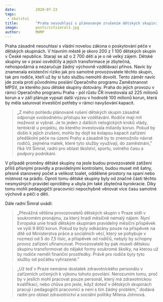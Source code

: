 ```yaml
---
date:         2020-07-23
tags:         
 - školství
title:        "Praha nesouhlasí s plánovaným zrušením dětských skupin: zásadně by to ohrozilo návrat rodičů do práce"
image: 	      posts/vitsimral3.jpg
author:       MHMP
---
```


Praha zásadně nesouhlasí s vládní novelou zákona o poskytování péče v dětských skupinách. V hlavním městě je skoro 200 z 1 100 dětských skupin v České republice. Starají se až o 2 700 dětí a je o ně velký zájem. Dětské skupiny se v praxi osvědčily a jejich transformace je zbytečná, nehospodárná a nezaručuje žádný výchovně vzdělávací přínos. Navíc by znamenala existenční riziko jak pro samotné provozovatele těchto skupin, tak pro rodiče, kteří už by si tuto službu nemohli dovolit. Tento záměr navíc jde zcela proti původnímu poslání Operačního programu Zaměstnanost MPSV, ze kterého jsou dětské skupiny dotovány. Praha do jejich provozu v rámci Operačního programu Praha - pól růstu ČR investovala až 225 milionů korun a v září plánuje vypsat další výzvu v hodnotě 100 milionů korun, která by měla saturovat investiční potřeby v rámci navyšování kapacit. 

> „Z mého pohledu plánované rušení dětských skupin zásadně odporuje svobodnému přístupu ke vzdělávání. Rodiče mají mít možnost si vybrat. Je to jeden z dalších nelogických kroků vlády, tentokrát u projektu, do kterého investovala miliardy korun. Pokud by došlo k jejich zrušení, mohlo by dojít ke kolapsu kapacit zařízení předškolní péče na území Prahy a zásadně by to znemožnilo návrat rodičů, zejména matek, které tyto služby využívají, do zaměstnání,” říká Vít Šimral, radní pro oblast školství, sportu, volného času a podpory podnikání. 

V případě proměny dětské skupiny na jesle budou provozovatelé zatíženi příliš přísnými pravidly a pravidelnými kontrolami, budou muset mít šatny, přesně stanovený počet a velikost toalet, oddělené prostory na spaní nebo místnost na prádlo. Oproti tomu dětské skupiny byly od značné části těchto nesmyslných pravidel oproštěny a ubyla jim také zbytečná byrokracie. Díky tomu mohli pedagogičtí pracovníci nepochybně věnovat více času samotné výchově a péči o děti. 

Dále radní Šimral uvádí: 

> „Převážná většina provozovatelů dětských skupin v Praze sídlí v soukromém pronájmu, za který hradí měsíčně nemalý nájem. Nyní Evropská unie hradí dětským skupinám pravidelný měsíční příspěvek ve výši 9 800 korun. Pokud by byly odkázány pouze na příspěvek na dítě od Ministerstva práce a sociálních věcí, který se pohybuje v rozmezí od 5 do 7,5 tisíc, a příspěvek od rodičů, nebyly by schopny provoz zařízení ufinancovat. Provozovatelé by pak museli dětskou skupinu transformovat do nějaké formy soukromé školky, na kterou už by rodiče neměli finanční prostředky. Právě pro rodiče byly tyto služby od počátku vyhrazené.”

> „Už teď v Praze nemáme dostatek zdravotnického personálu v zařízeních určených k výkonu tohoto povolání. Nerozumím tomu, proč by v jeslích mohl pracovat pouze personál, který má zdravotnickou kvalifikaci, nebo chůva pro jesle, když doteď v dětských skupinách pracují i pedagogičtí pracovníci a není s tím žádný problém,” dodává radní pro oblast zdravotnictví a sociální politiky Milena Johnová.
